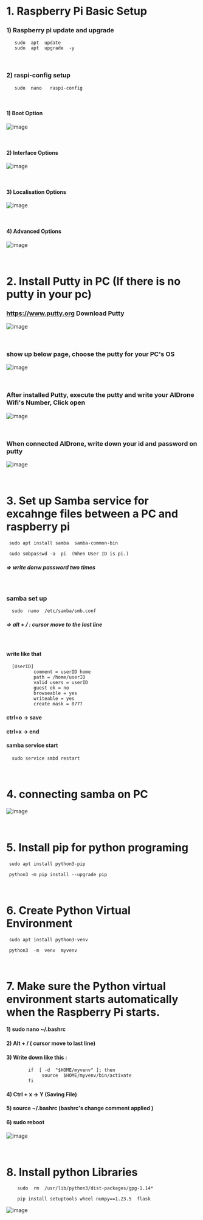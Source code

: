 # 1. Raspberry Pi Basic Setup
### 1) Raspberry pi update and upgrade

       sudo  apt  update        
       sudo  apt  upgrade  -y 

<br/>

### 2) raspi-config setup
       
       sudo  nano   raspi-config

<br/>       

#### 1) Boot Option

![image](https://github.com/user-attachments/assets/f53304aa-5dc7-4588-808d-fb1c5708475c)

<br/>

#### 2) Interface Options 

![image](https://github.com/user-attachments/assets/2cd6db25-bcef-43d1-b211-556e92528a1c)

<br/>

#### 3) Localisation Options 

![image](https://github.com/user-attachments/assets/045760c3-3b15-4e27-9f3b-1f535b9c3344)

<br/>

#### 4) Advanced Options 

![image](https://github.com/user-attachments/assets/4245f56e-95a6-4c91-b6d2-f99a04c23a34)

<br/>

# 2. Install Putty in PC (If there is no putty in your pc)

### https://www.putty.org   Download Putty 

![image](https://user-images.githubusercontent.com/122161666/224391267-617a2dac-400b-4983-8a47-6379163ee5f6.png)

<br/>

### show up below page,  choose the putty for your PC's OS

![image](https://user-images.githubusercontent.com/122161666/224391765-02c437fb-357f-4e3b-9b01-a0e164b7015f.png)

<br/>

### After installed Putty, execute the putty and write your AIDrone Wifi's Number, Click open

![image](https://user-images.githubusercontent.com/122161666/224396899-08673c1b-b173-496a-ad1f-3d1d8a5c5929.png)

<br/>

### When connected AIDrone, write down your id and password on putty

![image](https://user-images.githubusercontent.com/122161666/224398030-60dc599c-4a61-47d1-87ce-2fb846f5133f.png)

<br/>

# 3. Set up Samba service for excahnge files between a PC and raspberry pi

     sudo apt install samba  samba-common-bin
     
     sudo smbpasswd -a  pi  (When User ID is pi.)
 
#####  =>  write donw password  two times

<br/>

###  samba set up 

      sudo  nano  /etc/samba/smb.conf

##### =>  alt + /  :  cursor move to the last line

<br/>
      
####  write like that

      [UserID]
              comment = userID home
              path = /home/userID
              valid users = userID
              guest ok = no
              browseable = yes
              writeable = yes
              create mask = 0777
              
#### ctrl+o  -> save
#### ctrl+x  -> end

#### samba service start

      sudo service smbd restart
      
<br/>

# 4. connecting samba on PC

![image](https://user-images.githubusercontent.com/122161666/224478786-c3a66388-0c7c-4635-ad17-22c3629327f4.png)

<br/>

# 5. Install pip for python programing

     sudo apt install python3-pip  
     
     python3 -m pip install --upgrade pip
     
<br/>

# 6. Create Python Virtual Environment

     sudo apt install python3-venv
     
     python3  -m  venv  myvenv

<br/>

# 7. Make sure the Python virtual environment starts automatically when the Raspberry Pi starts.

#### 1)  sudo  nano  ~/.bashrc

#### 2)  Alt + /   ( cursor move to last line)

#### 3)  Write down like this : 

            if  [ -d  "$HOME/myvenv" ]; then
                 source  $HOME/myvenv/bin/activate
            fi

#### 4)  Ctrl + x  ->  Y   (Saving File)

#### 5)  source  ~/.bashrc  (bashrc's change comment applied )

#### 6)  sudo reboot  

![image](https://github.com/user-attachments/assets/f4480cd5-2670-4328-bb85-20a7a7090933)

<br/>

# 8. Install python Libraries

        sudo  rm  /usr/lib/python3/dist-packages/gpg-1.14*
       
        pip install setuptools wheel numpy==1.23.5  flask

![image](https://github.com/user-attachments/assets/25cefbf6-dcaf-4465-9830-789605f3b111)


 
    
    

             
     
     
     

     
     
     






       





